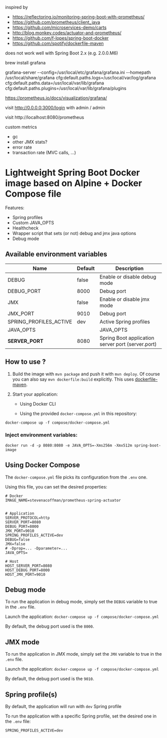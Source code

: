 inspired by

- https://reflectoring.io/monitoring-spring-boot-with-prometheus/
- https://github.com/prometheus/client_java
- https://github.com/microservices-demo/carts
- http://blog.monkey.codes/actuator-and-prometheus/
- https://github.com/f-lopes/spring-boot-docker
- https://github.com/spotify/dockerfile-maven

does not work well with Spring Boot 2.x (e.g. 2.0.0.M6)

brew install grafana

grafana-server --config=/usr/local/etc/grafana/grafana.ini --homepath /usr/local/share/grafana cfg:default.paths.logs=/usr/local/var/log/grafana cfg:default.paths.data=/usr/local/var/lib/grafana cfg:default.paths.plugins=/usr/local/var/lib/grafana/plugins

https://prometheus.io/docs/visualization/grafana/

visit http://0.0.0.0:3000/login with admin / admin

visit http://localhost:8080/prometheus


custom metrics
- gc
- other JMX stats?
- error rate
- transaction rate (MVC calls, ...)


# Lightweight Spring Boot Docker image based on Alpine + Docker Compose file

Features:
- Spring profiles
- Custom JAVA_OPTS
- Healthcheck
- Wrapper script that sets (or not) debug and jmx java options
- Debug mode

## Available environment variables

Name                    | Default   | Description
------------------------|-----------|------------------------------------
DEBUG                   | false | Enable or disable debug mode
DEBUG_PORT              | 8000  | Debug port
JMX                   | false | Enable or disable jmx mode
JMX_PORT              | 9010  | Debug port
SPRING_PROFILES_ACTIVE  | dev   | Active Spring profiles
JAVA_OPTS               |       | JAVA_OPTS
**SERVER_PORT**         | 8080  | Spring Boot application server port (server.port)

## How to use ?

1. Build the image with `mvn
package` and push it with `mvn deploy`.  Of course you can also say
`mvn dockerfile:build` explicitly. This uses [dockerfile-maven](https://github.com/spotify/dockerfile-maven/).

2. Start your application:
    - Using Docker CLI

    - Using the provided `docker-compose.yml` in this repository:

```
docker-compose up -f compose/docker-compose.yml
```

### Inject environment variables:

```
docker run -d -p 8080:8080 -e JAVA_OPTS=-Xms256m -Xmx512m spring-boot-image
```

## Using Docker Compose

The `docker-compose.yml` file picks its configuration from the `.env` one.

Using this file, you can set the desired properties:
```
# Docker
IMAGE_NAME=stevenacoffman/prometheus-spring-actuator


# Application
SERVER_PROTOCOL=http
SERVER_PORT=8080
DEBUG_PORT=8000
JMX_PORT=9010
SPRING_PROFILES_ACTIVE=dev
DEBUG=false
JMX=false
# -Dprop=... -Dparameter=...
JAVA_OPTS=

# Host
HOST_SERVER_PORT=8080
HOST_DEBUG_PORT=8000
HOST_JMX_PORT=9010
```

## Debug mode
To run the application in debug mode, simply set the `DEBUG` variable to true in the `.env` file.

Launch the application:
`docker-compose up -f compose/docker-compose.yml`

By default, the debug port used is the `8000`.

## JMX mode
To run the application in JMX mode, simply set the `JMX` variable to true in the `.env` file.

Launch the application:
`docker-compose up -f compose/docker-compose.yml`

By default, the debug port used is the `9010`.

## Spring profile(s)
By default, the application will run with `dev` Spring profile

To run the application with a specific Spring profile, set the desired one in the `.env` file:
```
SPRING_PROFILES_ACTIVE=dev
```
